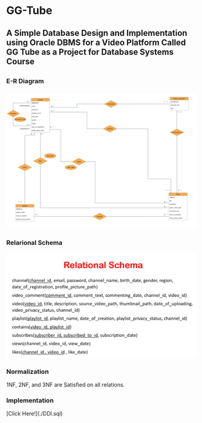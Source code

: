 # GG-Tube
<h2>A Simple Database Design and Implementation using Oracle DBMS for a Video Platform Called GG Tube as a Project for Database Systems Course<h2>
<h3>E-R Diagram<h3>
<img src="E-R-Diagram.png" alt="E-R Diagram">
<h3>Relarional Schema</h3>
<img src="relational-schema.png" alt="Relational Schema">
<h3>Normalization</h3>
<p>1NF, 2NF, and 3NF are Satisfied on all relations.</p>
<h3>Implementation</h3>
[Click Here!](./DDl.sql)
  
